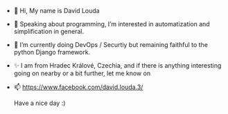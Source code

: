 - 👋 Hi, My name is David Louda
- 👀 Speaking about programming, I’m interested in automatization and simplification in general.
- 🌱 I’m currently doing DevOps / Securtiy but remaining faithful to the python Django framework.
- ✨ I am from Hradec Králové, Czechia, and if there is anything interesting going on nearby or a bit further, let me know on
- 📫 https://www.facebook.com/david.louda.3/

    Have a nice day :)
<!---
Klexus1/Klexus1 is a ✨ special ✨ repository because its `README.md` (this file) appears on your GitHub profile.
You can click the Preview link to take a look at your changes.
--->
